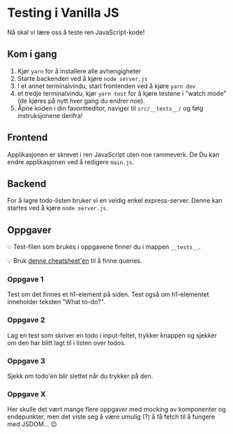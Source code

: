 # Testing i Vanilla JS

Nå skal vi lære oss å teste ren JavaScript-kode!

## Kom i gang

1. Kjør `yarn` for å installere alle avhengigheter
2. Starte backenden ved å kjøre `node server.js`
3. I et annet terminalvindu, start frontenden ved å kjøre `yarn dev`
4. et tredje terminalvindu, kjør `yarn test` for å kjøre testene i "watch mode" (de kjøres på nytt hver gang du endrer noe).
5. Åpne koden i din favoritteditor, naviger til `src/__tests__/` og følg instruksjonene derifra!

## Frontend

Applikasjonen er skrevet i ren JavaScript uten noe rammeverk. De Du kan endre applikasjonen ved å redigere `main.js`.

## Backend

For å lagre todo-listen bruker vi en veldig enkel express-server. Denne kan startes ved å kjøre `node server.js`.

## Oppgaver

💡 Test-filen som brukes i oppgavene finner du i mappen `__tests__`.

💡 Bruk [denne cheatsheet'en](https://testing-library.com/docs/dom-testing-library/cheatsheet) til å finne queries.

### Oppgave 1

Test om det finnes et h1-element på siden. Test også om h1-elementet inneholder teksten "What to-do?".

### Oppgave 2

Lag en test som skriver en todo i input-feltet, trykker knappen og sjekker om den har blitt lagt til i listen over todos. 

### Oppgave 3

Sjekk om todo'en blir slettet når du trykker på den.

### Oppgave X
Her skulle det vært mange flere oppgaver med mocking av komponenter og endepunkter, men det viste seg å være umulig (?) å få fetch til å fungere med JSDOM... 😔